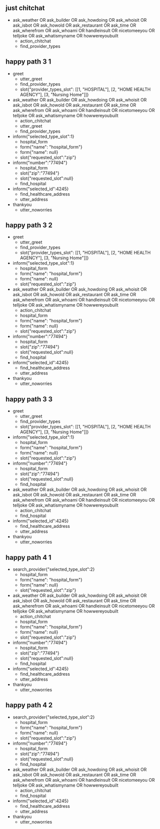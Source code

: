 ## just chitchat
* ask_weather OR ask_builder OR ask_howdoing OR ask_whoisit OR ask_isbot OR ask_howold OR ask_restaurant OR ask_time OR ask_wherefrom OR ask_whoami OR handleinsult OR nicetomeeyou OR telljoke OR ask_whatismyname OR howwereyoubuilt
    - action_chitchat
    - find_provider_types


## happy path 3 1
* greet
    - utter_greet
    - find_provider_types
    - slot{"provider_types_slot": [[1, "HOSPITAL"], [2, "HOME HEALTH AGENCY"], [3, "Nursing Home"]]}
* ask_weather OR ask_builder OR ask_howdoing OR ask_whoisit OR ask_isbot OR ask_howold OR ask_restaurant OR ask_time OR ask_wherefrom OR ask_whoami OR handleinsult OR nicetomeeyou OR telljoke OR ask_whatismyname OR howwereyoubuilt
    - action_chitchat
    - utter_greet
    - find_provider_types
* inform{"selected_type_slot":1}
    - hospital_form
    - form{"name": "hospital_form"}
    - form{"name": null}
    - slot{"requested_slot":"zip"}
* inform{"number":"77494"}
    - hospital_form
    - slot{"zip":"77494"}
    - slot{"requested_slot":null}
    - find_hospital
* inform{"selected_id":4245}
    - find_healthcare_address
    - utter_address
* thankyou
    - utter_noworries

## happy path 3 2
* greet
    - utter_greet
    - find_provider_types
    - slot{"provider_types_slot": [[1, "HOSPITAL"], [2, "HOME HEALTH AGENCY"], [3, "Nursing Home"]]}
* inform{"selected_type_slot":1}
    - hospital_form
    - form{"name": "hospital_form"}
    - form{"name": null}
    - slot{"requested_slot":"zip"}
* ask_weather OR ask_builder OR ask_howdoing OR ask_whoisit OR ask_isbot OR ask_howold OR ask_restaurant OR ask_time OR ask_wherefrom OR ask_whoami OR handleinsult OR nicetomeeyou OR telljoke OR ask_whatismyname OR howwereyoubuilt
    - action_chitchat
    - hospital_form
    - form{"name": "hospital_form"}
    - form{"name": null}
    - slot{"requested_slot":"zip"}
* inform{"number":"77494"}
    - hospital_form
    - slot{"zip":"77494"}
    - slot{"requested_slot":null}
    - find_hospital
* inform{"selected_id":4245}
    - find_healthcare_address
    - utter_address
* thankyou
    - utter_noworries
    
## happy path 3 3
* greet
    - utter_greet
    - find_provider_types
    - slot{"provider_types_slot": [[1, "HOSPITAL"], [2, "HOME HEALTH AGENCY"], [3, "Nursing Home"]]}
* inform{"selected_type_slot":1}
    - hospital_form
    - form{"name": "hospital_form"}
    - form{"name": null}
    - slot{"requested_slot":"zip"}
* inform{"number":"77494"}
    - hospital_form
    - slot{"zip":"77494"}
    - slot{"requested_slot":null}
    - find_hospital
* ask_weather OR ask_builder OR ask_howdoing OR ask_whoisit OR ask_isbot OR ask_howold OR ask_restaurant OR ask_time OR ask_wherefrom OR ask_whoami OR handleinsult OR nicetomeeyou OR telljoke OR ask_whatismyname OR howwereyoubuilt
    - action_chitchat
    - find_hospital
* inform{"selected_id":4245}
    - find_healthcare_address
    - utter_address
* thankyou
    - utter_noworries
    
## happy path 4 1
* search_provider{"selected_type_slot":2}
    - hospital_form
    - form{"name": "hospital_form"}
    - form{"name": null}
    - slot{"requested_slot":"zip"}
* ask_weather OR ask_builder OR ask_howdoing OR ask_whoisit OR ask_isbot OR ask_howold OR ask_restaurant OR ask_time OR ask_wherefrom OR ask_whoami OR handleinsult OR nicetomeeyou OR telljoke OR ask_whatismyname OR howwereyoubuilt
    - action_chitchat
    - hospital_form
    - form{"name": "hospital_form"}
    - form{"name": null}
    - slot{"requested_slot":"zip"}
* inform{"number":"77494"}
    - hospital_form
    - slot{"zip":"77494"}
    - slot{"requested_slot":null}
    - find_hospital
* inform{"selected_id":4245}
    - find_healthcare_address
    - utter_address
* thankyou
    - utter_noworries
    
    
## happy path 4 2
* search_provider{"selected_type_slot":2}
    - hospital_form
    - form{"name": "hospital_form"}
    - form{"name": null}
    - slot{"requested_slot":"zip"}
* inform{"number":"77494"}
    - hospital_form
    - slot{"zip":"77494"}
    - slot{"requested_slot":null}
    - find_hospital
* ask_weather OR ask_builder OR ask_howdoing OR ask_whoisit OR ask_isbot OR ask_howold OR ask_restaurant OR ask_time OR ask_wherefrom OR ask_whoami OR handleinsult OR nicetomeeyou OR telljoke OR ask_whatismyname OR howwereyoubuilt
    - action_chitchat
    - find_hospital
* inform{"selected_id":4245}
    - find_healthcare_address
    - utter_address
* thankyou
    - utter_noworries
